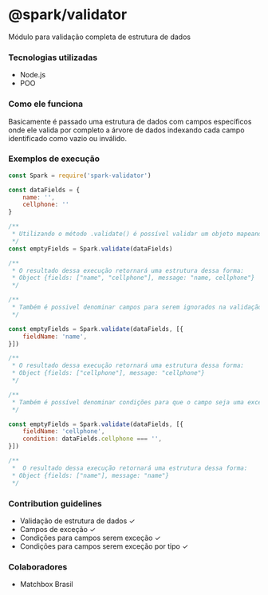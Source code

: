# @spark/validator #

Módulo para validação completa de estrutura de dados

### Tecnologias utilizadas ###

* Node.js
* POO

### Como ele funciona ###

Basicamente é passado uma estrutura de dados com campos específicos onde ele valida por completo a árvore de dados indexando cada campo identificado como vazio ou inválido.

### Exemplos de execução ###

```javascript
const Spark = require('spark-validator')

const dataFields = {
    name: '',
    cellphone: ''
}

/**
 * Utilizando o método .validate() é possível validar um objeto mapeando todos os campos vazios encontrados 
 */
const emptyFields = Spark.validate(dataFields)

/**
 * O resultado dessa execução retornará uma estrutura dessa forma:
 * Object {fields: ["name", "cellphone"], message: "name, cellphone"}
 */

/**
 * Também é possivel denominar campos para serem ignorados na validação, basta adicionar um array de objetos contendo fieldName como atributo junto com o nome do campo a ser ignora
 */

const emptyFields = Spark.validate(dataFields, [{
    fieldName: 'name',
}])

/**
 * O resultado dessa execução retornará uma estrutura dessa forma:
 * Object {fields: ["cellphone"], message: "cellphone"}
 */

/**
 * Também é possível denominar condições para que o campo seja uma exceção, basta adicionar mais um atributo no objeto de exçeção chamado condition ao qual ele respeitará a condição para ser ignorado
 */

const emptyFields = Spark.validate(dataFields, [{
    fieldName: 'cellphone',
    condition: dataFields.cellphone === '',
}])

/**
 *  O resultado dessa execução retornará uma estrutura dessa forma:
 * Object {fields: ["name"], message: "name"}
 */


```

### Contribution guidelines ###

* Validação de estrutura de dados ✓
* Campos de exceção ✓
* Condições para campos serem exceção ✓
* Condições para campos serem exceção por tipo ✓

### Colaboradores ###

* Matchbox Brasil